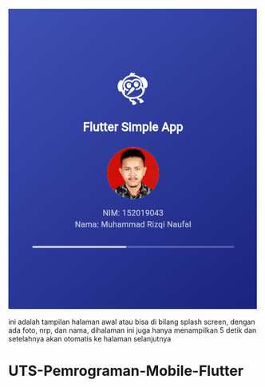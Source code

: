 ![alt text](https://github.com/MRNaufal21/UTS-Pemrograman-Mobile-Flutter/blob/main/assets/splashscreen.png?raw=true)


ini adalah tampilan halaman awal atau bisa di bilang splash screen, dengan ada foto, nrp, dan nama, dihalaman ini juga hanya menampilkan 5 detik dan setelahnya akan otomatis ke halaman selanjutnya
 # UTS-Pemrograman-Mobile-Flutter



